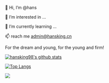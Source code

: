 👋 Hi, I’m @hans

👀 I’m interested in ...

🌱 I’m currently learning ...

📫 reach me admin@hansking.cn


For the dream and young, for the young and firm!

[![hansking98's github stats](https://github-readme-stats.vercel.app/api?username=hansking98&hide=contribs,prs&count_private=true&show_icons=true)](https://github.com/anuraghazra/github-readme-stats)

[![Top Langs](https://github-readme-stats.vercel.app/api/top-langs/?username=hansking98&hide=less,html&layout=compact&locale=cn)](https://hansking98.github.io)


![](https://komarev.com/ghpvc/?username=hansking98&color=ff69b4&label=PED-Since+2018-09-01)
